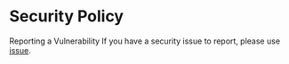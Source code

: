 # Security Policy
Reporting a Vulnerability
If you have a security issue to report, please use [issue](https://github.com/connectshark/remote-job-dashboard/issues/new).